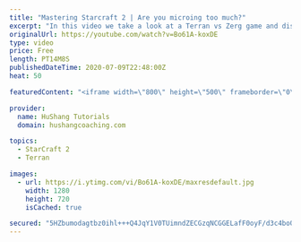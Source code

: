 ```yaml
---
title: "Mastering Starcraft 2 | Are you microing too much?"
excerpt: "In this video we take a look at a Terran vs Zerg game and discuss some of the main mistakes Terran players are making. It's super easy to fall into this trap!  Starcraft 2: Mastering Starcraft 2 | Are you microing too much? [Terran vs Zerg TvZ] #StarCraft2 #SC2 #RTS   Coaching - https://www.hushangcoaching.com"
originalUrl: https://youtube.com/watch?v=Bo61A-koxDE
type: video
price: Free
length: PT14M8S
publishedDateTime: 2020-07-09T22:48:00Z
heat: 50

featuredContent: "<iframe width=\"800\" height=\"500\" frameborder=\"0\" src=\"https://www.youtube.com/embed/Bo61A-koxDE\" allow=\"accelerometer; autoplay; encrypted-media; gyroscope; picture-in-picture\" allowfullscreen></iframe>"

provider:
  name: HuShang Tutorials
  domain: hushangcoaching.com

topics:
  - StarCraft 2
  - Terran

images:
  - url: https://i.ytimg.com/vi/Bo61A-koxDE/maxresdefault.jpg
    width: 1280
    height: 720
    isCached: true

secured: "5HZbumodagtbz0ihl+++Q4JqY1V0TUimndZECGzqNCGGELafF0oyF/d3c4boOGHHZifK0eLX9PjlinYtDNnbVtVVsS0hLGKwuvXJ0H2U44zHLb+HI76qOzgKTC/8IXM2PVQYy47GpovseR4z4DqUzPk6CgR9T43BnDiZqcZxs5YkQ2v01J4NZ1r5u6vA0d4Vw95I6J7ZJs9v1DYgyNPdHBUpgFlqJr3kBsMPLff0SjmcTBE9vIvl40Q1Cmdj72lNCtdxNaUSDc1kcbC6+Fc+P9CO3qvOw+pzTKICZs9AD+a/ZupYTyR/kZFGIJ/DfkBAfD8Qv3tnvvtexwdsDSP+dnPnO8+Uvkc2ONhMchEdO6zvBmkR/1kQlaZ4cEVOJCuJE2M86zAkhe6mWajcu0M5V1FNyxMLVjoid8ABnFNPj0U=;vJF+sZ0OulsiA3Rkp9Aovw=="
---
```


